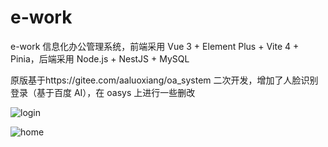 # e-work

e-work 信息化办公管理系统，前端采用 Vue 3 + Element Plus + Vite 4 + Pinia，后端采用 Node.js + NestJS + MySQL

原版基于https://gitee.com/aaluoxiang/oa_system 二次开发，增加了人脸识别登录（基于百度 AI），在 oasys 上进行一些删改

![login](https://user-images.githubusercontent.com/26107204/129339611-559e737f-a08b-423b-b0e1-0222b6a2ad62.jpg)

![home](https://user-images.githubusercontent.com/26107204/129339600-a5969af2-9cd4-4858-93bb-cc2f674b3593.jpg)
